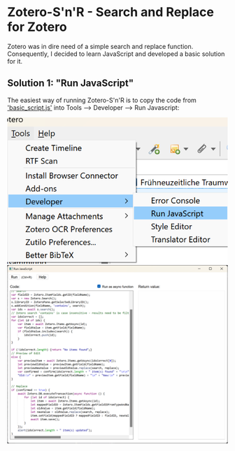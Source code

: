 # Zotero-S'n'R - Search and Replace for Zotero
Zotero was in dire need of a simple search and replace function. Consequently, I decided to learn JavaScript and developed a basic solution for it.
## Solution 1: "Run JavaScript"
The easiest way of running Zotero-S'n'R is to copy the code from ['basic_script.js'](https://github.com/Schoeneh/zotero-s-n-r/releases/latest/download/basic_script.js) into Tools --> Developer --> Run Javascript:

![Alt text](doc/screenshot_developer.png)
![Screenshot showing the code pasted into 'Run Javascript'.](doc/screenshot_run_javascript.png)
